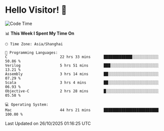 # Hello Visitor! 👋

<!--START_SECTION:waka-->
![Code Time](http://img.shields.io/badge/Code%20Time-654%20hrs%2013%20mins-blue)

📊 **This Week I Spent My Time On** 

```text
🕑︎ Time Zone: Asia/Shanghai

💬 Programming Languages: 
C                        22 hrs 33 mins      █████████████░░░░░░░░░░░░   50.86 % 
Verilog                  5 hrs 51 mins       ███░░░░░░░░░░░░░░░░░░░░░░   13.21 % 
Assembly                 3 hrs 14 mins       ██░░░░░░░░░░░░░░░░░░░░░░░   07.29 % 
Scala                    3 hrs 4 mins        ██░░░░░░░░░░░░░░░░░░░░░░░   06.93 % 
Objective-C              2 hrs 28 mins       █░░░░░░░░░░░░░░░░░░░░░░░░   05.58 % 

💻 Operating System: 
Mac                      44 hrs 21 mins      █████████████████████████   100.00 % 
```


 Last Updated on 26/10/2025 01:16:25 UTC
<!--END_SECTION:waka-->
